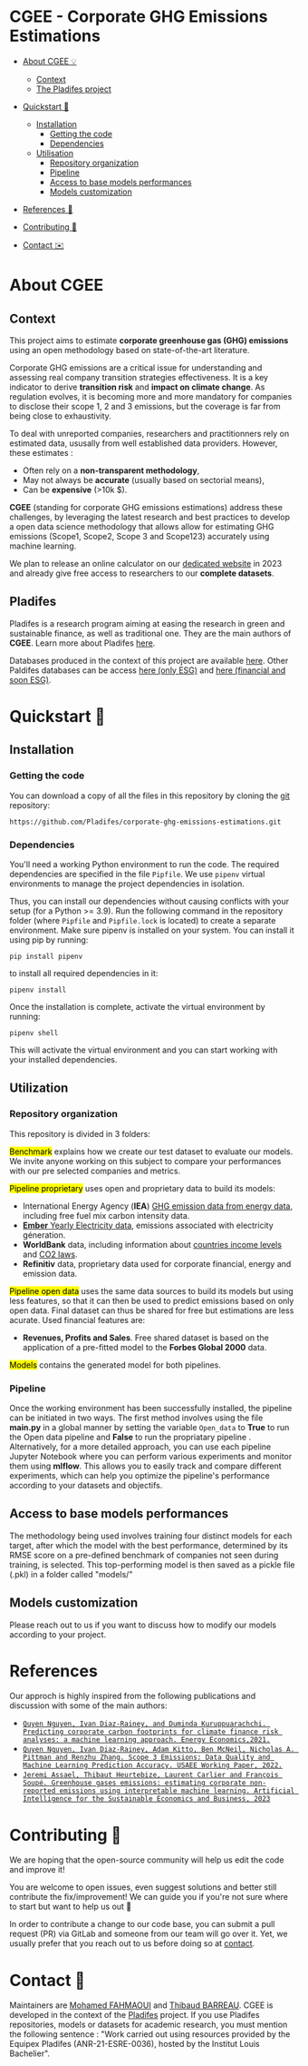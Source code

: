 # CGEE - Corporate GHG Emissions Estimations

- [About CGEE 💡](#about)
  - [Context](#context)
  - [The Pladifes project](#pladifes)

- [Quickstart 🚀](#quickstart)
  - [Installation ](#installation)
    - [Getting the code](#get)
    - [Dependencies](#dependencies)
  - [Utilisation](#utilization)
    - [Repository organization](#orga)
    - [Pipeline](#pipeline)
    - [Access to base models performances](#perfs)
    - [Models customization](#custom)
- [References 📝](#refs) 
- [Contributing 🤝](#contributing)
- [Contact ✉️](#contact)

# <a id="about"></a> About CGEE

## <a id="context"></a> Context

This project aims to estimate <b>corporate greenhouse gas (GHG) emissions</b> using an open methodology based on state-of-the-art literature.

Corporate GHG emissions are a critical issue for understanding and assessing real company transition strategies effectiveness. It is a key indicator to derive <b>transition risk</b> and <b>impact on climate change</b>. As regulation evolves, it is becoming more and more mandatory for companies to disclose their scope 1, 2 and 3 emissions, but the coverage is far from being close to exhaustivity.

To deal with unreported companies, researchers and practitionners rely on estimated data, ususally from well established data providers. However, these estimates : 
- Often rely on a <b>non-transparent methodology</b>,
- May not always be <b>accurate</b> (usually based on sectorial means),
- Can be <b>expensive</b> (>10k $).

**CGEE** (standing for corporate GHG emissions estimations) address these challenges, by leveraging the latest research and best practices to develop a open data science methodology that allows allow for estimating GHG emissions (Scope1, Scope2, Scope 3 and Scope123) accurately using machine learning.

We plan to release an online calculator on our [dedicated website](https://pladifes.institutlouisbachelier.org/) in 2023 and already give free access to researchers to our <b>complete datasets</b>. 



## <a id="pladifes"></a> Pladifes

Pladifes is a research program aiming at easing the research in green and sustainable finance, as well as traditional one. They are the main authors of <b>CGEE</b>. Learn more about Pladifes [here](https://www.institutlouisbachelier.org/en/pladifes-a-large-financial-and-extra-financial-database-project-2/).

Databases produced in the context of this project are available [here](https://pladifes.institutlouisbachelier.org/data/#ghg-estimations). Other Paldifes databases can be access [here (only ESG)](https://pladifes.institutlouisbachelier.org/data/) and [here (financial and soon ESG)](https://www.eurofidai.org/).

# <a id="quickstart"></a> Quickstart 🚀

## <a id="installation"></a> Installation

###  <a id="get"></a> Getting the code

You can download a copy of all the files in this repository by cloning the
[git](https://git-scm.com/) repository:

    https://github.com/Pladifes/corporate-ghg-emissions-estimations.git

### <a id="dependencies"></a> Dependencies

You'll need a working Python environment to run the code.
The required dependencies are specified in the file `Pipfile`.
We use `pipenv` virtual environments to manage the project dependencies in
isolation.

Thus, you can install our dependencies without causing conflicts with your
setup (for a Python >= 3.9).
Run the following command in the repository folder (where `Pipfile` and `Pipfile.lock`
is located) to create a separate environment.
Make sure pipenv is installed on your system. You can install it using pip by running:

    pip install pipenv

to install all required dependencies in it:

    pipenv install

Once the installation is complete, activate the virtual environment by running:

    pipenv shell

This will activate the virtual environment and you can start working with your installed dependencies.

## <a id="utilization"></a> Utilization

### <a id="orga"></a> Repository organization


This repository is divided in 3 folders: 


<mark>Benchmark</mark> explains how we create our test dataset to evaluate our models. We invite anyone working on this subject to compare your performances with our pre selected companies and metrics.   

<mark>Pipeline proprietary</mark> uses open and proprietary data to build its models:

- International Energy Agency (<b>IEA</b>) [GHG emission data from energy data](https://www.iea.org/data-and-statistics/data-tools/greenhouse-gas-emissions-from-energy-data-explorer), including free fuel mix carbon intensity data.
- [<b>Ember</b> Yearly Electricity data](https://ember-climate.org/data-catalogue/yearly-electricity-data/), emissions associated with electricity géneration. 
- <b>WorldBank</b> data, including information about [countries income levels](https://datahelpdesk.worldbank.org/knowledgebase/articles/906519-world-bank-country-and-lending-groups) and [CO2 laws](https://carbonpricingdashboard.worldbank.org/map_data).
- <b>Refinitiv</b> data, proprietary data used for corporate financial, energy and emission data.

<mark>Pipeline open data</mark> uses the same data sources to build its models but using less features, so that it can then be used to predict emissions based on only open data. Final dataset can thus be shared for free but estimations are less acurate. Used financial features are: 

- <b>Revenues, Profits and Sales</b>. Free shared dataset is based on the application of a pre-fitted model to the <b>Forbes Global 2000</b> data.


<mark>Models</mark> contains the generated model for both pipelines.


###  <a id="pipeline"></a> Pipeline

Once the working environment has been successfully installed, the pipeline can be initiated in two ways. The first method involves using the file **__main__.py** in a global manner by setting the variable `Open_data` to <b>True</b> to run the Open data pipeline and <b>False</b> to run the propriatary pipeline . Alternatively, for a more detailed approach, you can use each pipeline Jupyter Notebook where you can perform various experiments and monitor them using <b>mlflow</b>. This allows you to easily track and compare different experiments, which can help you optimize the pipeline's performance according to your datasets and objectifs.

## <a id="perfs"></a> Access to base models performances

The methodology being used involves training four distinct models for each target, after which the model with the best performance, determined by its RMSE score on a pre-defined benchmark of companies not seen during training, is selected. This top-performing model is then saved as a pickle file (.pkl) in a folder called "models/"

## <a id="custom"></a> Models customization

Please reach out to us if you want to discuss how to modify our models according to your project.

# <a id="refs"></a> References 


Our approch is highly inspired from the following publications and discussion with some of the main authors: 

- [ `Quyen Nguyen, Ivan Diaz-Rainey, and Duminda Kuruppuarachchi. Predicting corporate carbon footprints for climate finance risk analyses: a machine learning approach. Energy Economics,2021.` ](https://econpapers.repec.org/article/eeeeneeco/v_3a95_3ay_3a2021_3ai_3ac_3as0140988321000347.htm)
- [`Quyen Nguyen, Ivan Diaz-Rainey, Adam Kitto, Ben McNeil, Nicholas A. Pittman and Renzhu Zhang. Scope 3 Emissions: Data Quality and Machine Learning Prediction Accuracy. USAEE Working Paper, 2022.`](https://deliverypdf.ssrn.com/delivery.php?ID=125017092064004021102004023083123112041074054049036036007019126101098114006075110124124027025103026004058017102077008006116080104038028011067093067017086065066126037076043124084026083001082009029083114003069019077119126091127083114019108065065122091&EXT=pdf&INDEX=TRUE)
- [`Jeremi Assael, Thibaut Heurtebize, Laurent Carlier and François Soupé. Greenhouse gases emissions: estimating corporate non-reported emissions using interpretable machine learning. Artificial Intelligence for the Sustainable Economics and Business, 2023`](https://econpapers.repec.org/paper/arxpapers/2212.10844.htm)

# <a id="contributing"></a> Contributing 🤝

We are hoping that the open-source community will help us edit the code and improve it!

You are welcome to open issues, even suggest solutions and better still contribute the fix/improvement! We can guide you if you're not sure where to start but want to help us out 🥇

In order to contribute a change to our code base, you can submit a pull request (PR) via GitLab and someone from our team will go over it. Yet, we usually prefer that you reach out to us before doing so at [contact](mailto:pladifes@institutlouisbachelier.org).

# <a id="contact"></a> Contact 📝

Maintainers are [Mohamed FAHMAOUI](https://www.linkedin.com/in/mohamed-fahmaoui-b30587176/) and [Thibaud BARREAU](https://www.linkedin.com/in/thibaud-barreau/). CGEE is developed in the context of the [Pladifes](https://pladifes.institutlouisbachelier.org/) project. If you use Pladifes repositories, models or datasets for academic research, you must mention the following sentence : "Work carried out using resources provided by the Equipex Pladifes (ANR-21-ESRE-0036), hosted by the Institut Louis Bachelier".
